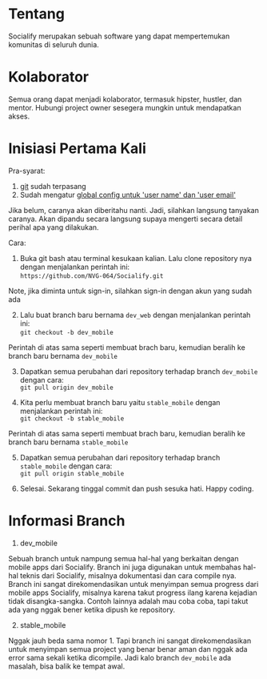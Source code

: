 # Tentang
Socialify merupakan sebuah software yang dapat mempertemukan komunitas di seluruh dunia.

# Kolaborator
Semua orang dapat menjadi kolaborator, termasuk hipster, hustler, dan mentor. Hubungi project owner sesegera mungkin untuk mendapatkan akses.

# Inisiasi Pertama Kali

Pra-syarat:
1. [git](https://git-scm.com/downloads) sudah terpasang
2. Sudah mengatur [global config untuk 'user name' dan 'user email'](https://git-scm.com/book/en/v2/Getting-Started-First-Time-Git-Setup)

Jika belum, caranya akan diberitahu nanti. Jadi, silahkan langsung tanyakan caranya. Akan dipandu secara langsung supaya mengerti secara detail perihal apa yang dilakukan.<br>

Cara:<br>
1. Buka git bash atau terminal kesukaan kalian. Lalu clone repository nya dengan menjalankan perintah ini:<br>
`https://github.com/NVG-064/Socialify.git`

Note, jika diminta untuk sign-in, silahkan sign-in dengan akun yang sudah ada

2. Lalu buat branch baru bernama `dev_web` dengan menjalankan perintah ini:<br>
`git checkout -b dev_mobile`

Perintah di atas sama seperti membuat brach baru, kemudian beralih ke branch baru bernama `dev_mobile`

3. Dapatkan semua perubahan dari repository terhadap branch `dev_mobile` dengan cara:<br>
`git pull origin dev_mobile`

4. Kita perlu membuat branch baru yaitu `stable_mobile` dengan menjalankan perintah ini:<br>
`git checkout -b stable_mobile`

Perintah di atas sama seperti membuat brach baru, kemudian beralih ke branch baru bernama `stable_mobile`

5. Dapatkan semua perubahan dari repository terhadap branch `stable_mobile` dengan cara:<br>
`git pull origin stable_mobile`

6. Selesai. Sekarang tinggal commit dan push sesuka hati. Happy coding.

# Informasi Branch

1. dev_mobile

Sebuah branch untuk nampung semua hal-hal yang berkaitan dengan mobile apps dari Socialify. Branch ini juga digunakan untuk membahas hal-hal teknis dari Socialify, misalnya dokumentasi dan cara compile nya. Branch ini sangat direkomendasikan untuk menyimpan semua progress dari mobile apps Socialify, misalnya karena takut progress ilang karena kejadian tidak disangka-sangka. Contoh lainnya adalah mau coba coba, tapi takut ada yang nggak bener ketika dipush ke repository.

2. stable_mobile

Nggak jauh beda sama nomor 1. Tapi branch ini sangat direkomendasikan untuk menyimpan semua project yang benar benar aman dan nggak ada error sama sekali ketika dicompile. Jadi kalo branch `dev_mobile` ada masalah, bisa balik ke tempat awal.
